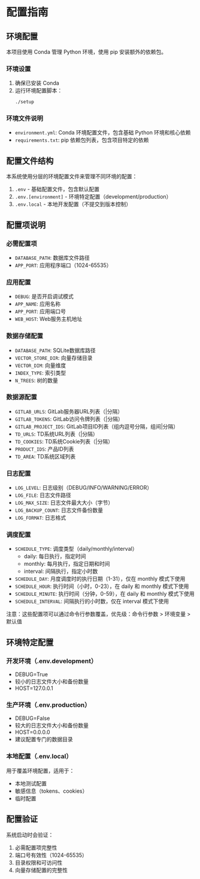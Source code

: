 # 配置指南

## 环境配置

本项目使用 Conda 管理 Python 环境，使用 pip 安装额外的依赖包。

### 环境设置

1. 确保已安装 Conda
2. 运行环境配置脚本：
   ```bash
   ./setup
   ```

### 环境文件说明

- `environment.yml`: Conda 环境配置文件，包含基础 Python 环境和核心依赖
- `requirements.txt`: pip 依赖包列表，包含项目特定的依赖

## 配置文件结构

本系统使用分层的环境配置文件来管理不同环境的配置：

1. `.env` - 基础配置文件，包含默认配置
2. `.env.[environment]` - 环境特定配置（development/production）
3. `.env.local` - 本地开发配置（不提交到版本控制）

## 配置项说明

### 必需配置项
- `DATABASE_PATH`: 数据库文件路径
- `APP_PORT`: 应用程序端口（1024-65535）

### 应用配置
- `DEBUG`: 是否开启调试模式
- `APP_NAME`: 应用名称
- `APP_PORT`: 应用端口号
- `WEB_HOST`: Web服务主机地址

### 数据存储配置
- `DATABASE_PATH`: SQLite数据库路径
- `VECTOR_STORE_DIR`: 向量存储目录
- `VECTOR_DIM`: 向量维度
- `INDEX_TYPE`: 索引类型
- `N_TREES`: 树的数量

### 数据源配置
- `GITLAB_URLS`: GitLab服务器URL列表（|分隔）
- `GITLAB_TOKENS`: GitLab访问令牌列表（|分隔）
- `GITLAB_PROJECT_IDS`: GitLab项目ID列表（组内逗号分隔，组间|分隔）
- `TD_URLS`: TD系统URL列表（|分隔）
- `TD_COOKIES`: TD系统Cookie列表（|分隔）
- `PRODUCT_IDS`: 产品ID列表
- `TD_AREA`: TD系统区域列表

### 日志配置
- `LOG_LEVEL`: 日志级别（DEBUG/INFO/WARNING/ERROR）
- `LOG_FILE`: 日志文件路径
- `LOG_MAX_SIZE`: 日志文件最大大小（字节）
- `LOG_BACKUP_COUNT`: 日志文件备份数量
- `LOG_FORMAT`: 日志格式

### 调度配置
- `SCHEDULE_TYPE`: 调度类型（daily/monthly/interval）
  - daily: 每日执行，指定时间
  - monthly: 每月执行，指定日期和时间
  - interval: 间隔执行，指定小时数
- `SCHEDULE_DAY`: 月度调度时的执行日期（1-31），仅在 monthly 模式下使用
- `SCHEDULE_HOUR`: 执行时间（小时，0-23），在 daily 和 monthly 模式下使用
- `SCHEDULE_MINUTE`: 执行时间（分钟，0-59），在 daily 和 monthly 模式下使用
- `SCHEDULE_INTERVAL`: 间隔执行的小时数，仅在 interval 模式下使用

注意：这些配置项可以通过命令行参数覆盖，优先级：命令行参数 > 环境变量 > 默认值

## 环境特定配置

### 开发环境（.env.development）
- DEBUG=True
- 较小的日志文件大小和备份数量
- HOST=127.0.0.1

### 生产环境（.env.production）
- DEBUG=False
- 较大的日志文件大小和备份数量
- HOST=0.0.0.0
- 建议配置专门的数据目录

### 本地配置（.env.local）
用于覆盖环境配置，适用于：
- 本地测试配置
- 敏感信息（tokens、cookies）
- 临时配置

## 配置验证

系统启动时会验证：
1. 必需配置项完整性
2. 端口号有效性（1024-65535）
3. 目录权限和可访问性
4. 向量存储配置的完整性
